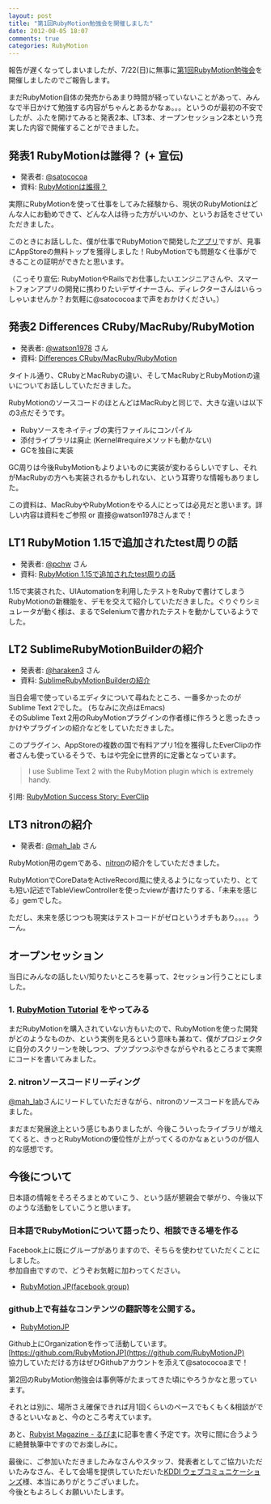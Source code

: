 ```yaml
---
layout: post
title: "第1回RubyMotion勉強会を開催しました"
date: 2012-08-05 18:07
comments: true
categories: RubyMotion
---
```

報告が遅くなってしまいましたが、7/22(日)に無事に[第1回RubyMotion勉強会](http://connpass.com/event/665/)を開催しましたのでご報告します。

まだRubyMotion自体の発売からあまり時間が経っていないことがあって、みんなで半日かけて勉強する内容がちゃんとあるかなぁ。。。というのが最初の不安でしたが、ふたを開けてみると発表2本、LT3本、オープンセッション2本という充実した内容で開催することができました。


## 発表1 RubyMotionは誰得？ (+ 宣伝)
- 発表者: [@satococoa](https://twitter.com/satococoa)
- 資料: [RubyMotionは誰得？](https://speakerdeck.com/u/satococoa/p/rubymotion-hashui-de-%3F)

<script async class="speakerdeck-embed" data-id="500b40cf4eac5400020565f7" data-ratio="1.299492385786802" src="//speakerdeck.com/assets/embed.js"></script>

実際にRubyMotionを使って仕事をしてみた経験から、現状のRubyMotionはどんな人にお勧めできて、どんな人は待った方がいいのか、というお話をさせていただきました。

このときにお話しした、僕が仕事でRubyMotionで開発した[アプリ](http://itunes.apple.com/jp/app/batteri-by-dapan/id538707566?mt=8)ですが、見事にAppStoreの無料トップを獲得しました！RubyMotionでも問題なく仕事ができることの証明ができたと思います。  

（こっそり宣伝: RubyMotionやRailsでお仕事したいエンジニアさんや、スマートフォンアプリの開発に携わりたいデザイナーさん、ディレクターさんはいらっしゃいませんか？お気軽に@satococoaまで声をおかけください。）


## 発表2 Differences CRuby/MacRuby/RubyMotion
- 発表者: [@watson1978](https://twitter.com/watson1978) さん
- 資料: [Differences CRuby/MacRuby/RubyMotion](https://speakerdeck.com/u/watson/p/rubymotion)

<script async class="speakerdeck-embed" data-id="500a284b4eac540002002cbe" data-ratio="1.3333333333333333" src="//speakerdeck.com/assets/embed.js"></script>

タイトル通り、CRubyとMacRubyの違い、そしてMacRubyとRubyMotionの違いについてお話ししていただきました。

RubyMotionのソースコードのほとんどはMacRubyと同じで、大きな違いは以下の3点だそうです。

- Rubyソースをネイティブの実行ファイルにコンパイル
- 添付ライブラリは廃止 (Kernel#requireメソッドも動かない)
- GCを独自に実装

GC周りは今後RubyMotionもよりよいものに実装が変わるらしいですし、それがMacRubyの方へも実装されるかもしれない、という耳寄りな情報もありました。

この資料は、MacRubyやRubyMotionをやる人にとっては必見だと思います。詳しい内容は資料をご参照 or 直接@watson1978さんまで！


## LT1 RubyMotion 1.15で追加されたtest周りの話
- 発表者: [@pchw](https://twitter.com/pchw) さん
- 資料: [RubyMotion 1.15で追加されたtest周りの話](https://speakerdeck.com/u/pchw/p/rubymotion-1-dot-15dezhui-jia-saretatestzhou-rifalsehua)

<script async class="speakerdeck-embed" data-id="500eced96005c30002059d98" data-ratio="1.7297297297297298" src="//speakerdeck.com/assets/embed.js"></script>

1.15で実装された、UIAutomationを利用したテストをRubyで書けてしまうRubyMotionの新機能を、デモを交えて紹介していただきました。ぐりぐりシミュレータが動く様は、まるでSeleniumで書かれたテストを動かしているようでした。


## LT2 SublimeRubyMotionBuilderの紹介
- 発表者: [@haraken3](https://twitter.com/haraken3) さん
- 資料: [SublimeRubyMotionBuilderの紹介](https://speakerdeck.com/u/haraken3/p/sublimerubymotionbuilderfalseshao-jie)

<script async class="speakerdeck-embed" data-id="500bf388d4056800020008b7" data-ratio="1.3333333333333333" src="//speakerdeck.com/assets/embed.js"></script>

当日会場で使っているエディタについて尋ねたところ、一番多かったのがSublime Text 2でした。 (ちなみに次点はEmacs)  
そのSublime Text 2用のRubyMotionプラグインの作者様に作ろうと思ったきっかけやプラグインの紹介などをしていただきました。

このプラグイン、AppStoreの複数の国で有料アプリ1位を獲得したEverClipの作者さんも使っているそうで、もはや完全に世界的に定番となっています。

> I use Sublime Text 2 with the RubyMotion plugin which is extremely handy.

引用: [RubyMotion Success Story: EverClip](http://blog.rubymotion.com/post/27906866028/rubymotion-success-story-everclip)


## LT3 nitronの紹介
- 発表者: [@mah_lab](https://twitter.com/mah_lab) さん

RubyMotion用のgemである、[nitron](https://github.com/mattgreen/nitron)の紹介をしていただきました。

RubyMotionでCoreDataをActiveRecord風に使えるようになっていたり、とても短い記述でTableViewControllerを使ったviewが書けたりする、「未来を感じる」gemでした。

ただし、未来を感じつつも現実はテストコードがゼロというオチもあり。。。。うーん。


## オープンセッション
当日にみんなの話したい/知りたいところを募って、2セッション行うことにしました。

### 1. [RubyMotion Tutorial](http://rubymotion-tutorial.com) をやってみる
まだRubyMotionを購入されていない方もいたので、RubyMotionを使った開発がどのようなものか、という実例を見るという意味も兼ねて、僕がプロジェクタに自分のスクリーンを映しつつ、ブツブツつぶやきながらやれるところまで実際にコードを書いてみました。

### 2. nitronソースコードリーディング
[@mah_lab](https://twitter.com/mah_lab)さんにリードしていただきながら、nitronのソースコードを読んでみました。

まだまだ発展途上という感じもありましたが、今後こういったライブラリが増えてくると、きっとRubyMotionの優位性が上がってくるのかなぁというのが個人的な感想です。


## 今後について
日本語の情報をそろそろまとめていこう、という話が懇親会で挙がり、今後以下のような活動をしていこうと思います。

### 日本語でRubyMotionについて語ったり、相談できる場を作る
Facebook上に既にグループがありますので、そちらを使わせていただくことにしました。  
参加自由ですので、どうぞお気軽に加わってください。

- [RubyMotion JP(facebook group)](https://www.facebook.com/groups/149315595198329/)

### github上で有益なコンテンツの翻訳等を公開する。
- [RubyMotionJP](http://rubymotion.jp)

Github上にOrganizationを作って活動しています。[https://github.com/RubyMotionJP](https://github.com/RubyMotionJP)  
協力していただける方はぜひGithubアカウントを添えて@satococoaまで！

第2回のRubyMotion勉強会は事例等がたまってきた頃にやろうかなと思っています。

それとは別に、場所さえ確保できれば月1回くらいのペースでもくもく&相談ができるといいなぁと、今のところ考えています。

あと、[Rubyist Magazine - るびま](http://jp.rubyist.net/magazine/)に記事を書く予定です。次号に間に合うように絶賛執筆中ですのでお楽しみに。

最後に、ご参加いただきましたみなさんやスタッフ、発表者としてご協力いただいたみなさん、そして会場を提供していただいた[KDDI ウェブコミュニケーションズ](http://www.kddi-webcommunications.co.jp)様、本当にありがとうございました。  
今後ともよろしくお願いいたします。